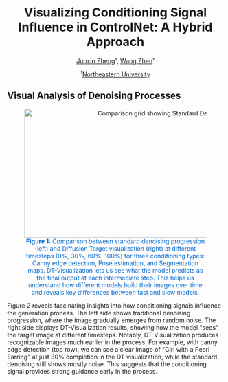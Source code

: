 <div align="center">
  <h1 align="center">Visualizing Conditioning Signal Influence in ControlNet: A Hybrid Approach</h1>
  <p align="center">
    <a href="mailto:zheng.junx@northeastern.edu">Junxin Zheng</a>¹, <a href="mailto:wang.zhen3@northeastern.edu">Wang Zhen</a>¹
  </p>
  <p align="center">
    ¹<a href="https://khoury.northeastern.edu/">Northeastern University</a>
  </p>
</div>

## Visual Analysis of Denoising Processes

<figure>
  <div align="center">
    <img src="./img/visualization_grid.png" alt="Comparison grid showing Standard Denoising vs DT Visualization at different completion percentages for various conditioning types" width="1200" height="300">
    <figcaption style="text-align: center; color: #0066cc; max-width: 800px; margin: 0 auto;">
      <strong>Figure 1:</strong> Comparison between standard denoising progression (left) and Diffusion Target visualization (right) at different timesteps (0%, 30%, 60%, 100%) for three conditioning types: Canny edge detection, Pose estimation, and Segmentation maps. DT-Visualization lets us see what the model predicts as the final output at each intermediate step. This helps us understand how different models build their images over time and reveals key differences between fast and slow models.
    </figcaption>
  </div>
</figure>

Figure 2 reveals fascinating insights into how conditioning signals influence the generation process. The left side shows traditional denoising progression, where the image gradually emerges from random noise. The right side displays DT-Visualization results, showing how the model "sees" the target image at different timesteps.
Notably, DT-Visualization produces recognizable images much earlier in the process. For example, with canny edge detection (top row), we can see a clear image of "Girl with a Pearl Earring" at just 30% completion in the DT visualization, while the standard denoising still shows mostly noise. This suggests that the conditioning signal provides strong guidance early in the process.